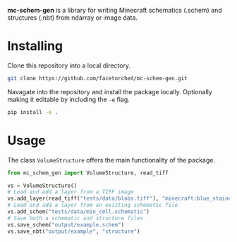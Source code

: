 **mc-schem-gen** is a library for writing Minecraft schematics (.schem) and structures (.nbt) from ndarray or image data.

# Installing
Clone this repository into a local directory.
```sh
git clone https://github.com/facetorched/mc-schem-gen.git
```
Navagate into the repository and install the package locally. Optionally making it editable by including the `-e` flag.
```sh
pip install -e .
```

# Usage
The class `VolumeStructure` offers the main functionality of the package.

```python
from mc_schem_gen import VolumeStructure, read_tiff

vs = VolumeStructure()
# Load and add a layer from a TIFF image
vs.add_layer(read_tiff("tests/data/blobs.tiff"), "minecraft:blue_stained_glass")
# Load and add a layer from an existing schematic file
vs.add_schem("tests/data/min_cell.schematic")
# Save both a schematic and structure files
vs.save_schem("output/example.schem")
vs.save_nbt("output/example", "structure")

```
